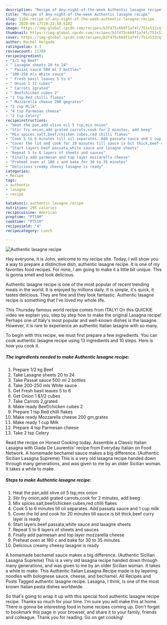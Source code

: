 ```yaml
---
description: "Recipe of Any-night-of-the-week Authentic lasagne recipe"
title: "Recipe of Any-night-of-the-week Authentic lasagne recipe"
slug: 1104-recipe-of-any-night-of-the-week-authentic-lasagne-recipe
date: 2020-09-17T19:22:50.618Z
image: https://img-global.cpcdn.com/recipes/b3f475c6b9f1af4f/751x532cq70/authentic-lasagne-recipe-recipe-main-photo.jpg
thumbnail: https://img-global.cpcdn.com/recipes/b3f475c6b9f1af4f/751x532cq70/authentic-lasagne-recipe-recipe-main-photo.jpg
cover: https://img-global.cpcdn.com/recipes/b3f475c6b9f1af4f/751x532cq70/authentic-lasagne-recipe-recipe-main-photo.jpg
author: Rachel Delgado
ratingvalue: 4.1
reviewcount: 21789
recipeingredient:
- "1/2 kg Beef"
- " Lasagne sheets 20 to 24"
- " Passat sauce 500 ml 2 bottles"
- "200-250 mls White sauce"
- " Fresh basil leaves 5 to 6"
- " Onion 1 12 cubes"
- " Carrots 2grated"
- " Beefchicken cubes 2"
- "1 tsp Red chilli flakes"
- " Mozzarella cheese 200 gmgrates"
- "1 cup Milk"
- "4 tsp Parmesan cheese"
- "2 tsp Celery"
recipeinstructions:
- "Heat the pan,add olive oil 5 tsp,mix onion"
- "Stir fry onion,add grated carrots,cook for 2 minutes, add beeg"
- "Mix spices.salt,beef/chicken cubes,red chilli flakes"
- "Cook 5 to 6 minutes till oil separates. Add passata sauce and 1 cup milk"
- "Cover the lid and cook for 20 minutes till sauce is bit thick,beef curry layer is ready"
- "Start layers.beef passata,white sauce and lasagne sheets"
- "Repeat 5 to 6 layers of sheets and sauces"
- "Finally add parmesan and top layer mozzarella cheese"
- "Preheat oven at 180 c and bake for 30 to 35 minutes"
- "Delicious creamy cheesy lasagne is ready"
categories:
- Recipe
tags:
- authentic
- lasagne
- recipe

katakunci: authentic lasagne recipe 
nutrition: 295 calories
recipecuisine: American
preptime: "PT14M"
cooktime: "PT51M"
recipeyield: "4"
recipecategory: Lunch

---
```



![Authentic lasagne recipe](https://img-global.cpcdn.com/recipes/b3f475c6b9f1af4f/751x532cq70/authentic-lasagne-recipe-recipe-main-photo.jpg)

Hey everyone, it is John, welcome to my recipe site. Today, I will show you a way to prepare a distinctive dish, authentic lasagne recipe. It is one of my favorites food recipes. For mine, I am going to make it a little bit unique. This is gonna smell and look delicious.

Authentic lasagne recipe is one of the most popular of recent trending meals in the world. It is enjoyed by millions daily. It is simple, it's quick, it tastes delicious. They are fine and they look fantastic. Authentic lasagne recipe is something that I've loved my whole life.

This Thursday famous world recipe comes from ITALY! On this QUICKIE video we explain you, step by step how to make the original Lasagna recipe! Perhaps one of Italy&#39;s most popular and well-known dishes is the lasagne. However, it is rare to experience an authentic Italian lasagne with so many.


To begin with this recipe, we must first prepare a few ingredients. You can cook authentic lasagne recipe using 13 ingredients and 10 steps. Here is how you cook it.

<!--inarticleads1-->

##### The ingredients needed to make Authentic lasagne recipe:

1. Prepare 1/2 kg Beef
1. Take  Lasagne sheets 20 to 24
1. Take  Passat sauce 500 ml 2 bottles
1. Take 200-250 mls White sauce
1. Get  Fresh basil leaves 5 to 6
1. Get  Onion 1 &amp;1/2 cubes
1. Take  Carrots 2,grated
1. Make ready  Beef/chicken cubes 2
1. Prepare 1 tsp Red chilli flakes
1. Make ready  Mozzarella cheese 200 gm,grates
1. Make ready 1 cup Milk
1. Prepare 4 tsp Parmesan cheese
1. Take 2 tsp Celery


Read the recipe on Honest Cooking today. Assemble a Classic Italian Lasagna with Giada De Laurentiis&#39; recipe from Everyday Italian on Food Network. A homemade bechamel sauce makes a big difference. (Authentic Sicilian Lasagna Supreme) This is a very old lasagna recipe handed down through many generations, and was given to me by an older Sicilian woman. It takes a while to make. 

<!--inarticleads2-->

##### Steps to make Authentic lasagne recipe:

1. Heat the pan,add olive oil 5 tsp,mix onion
1. Stir fry onion,add grated carrots,cook for 2 minutes, add beeg
1. Mix spices.salt,beef/chicken cubes,red chilli flakes
1. Cook 5 to 6 minutes till oil separates. Add passata sauce and 1 cup milk
1. Cover the lid and cook for 20 minutes till sauce is bit thick,beef curry layer is ready
1. Start layers.beef passata,white sauce and lasagne sheets
1. Repeat 5 to 6 layers of sheets and sauces
1. Finally add parmesan and top layer mozzarella cheese
1. Preheat oven at 180 c and bake for 30 to 35 minutes
1. Delicious creamy cheesy lasagne is ready


A homemade bechamel sauce makes a big difference. (Authentic Sicilian Lasagna Supreme) This is a very old lasagna recipe handed down through many generations, and was given to me by an older Sicilian woman. It takes a while to make. This Authentic Italian Lasagna Recipe made is by layering noodles with bolognese sauce, cheese, and bechamel. All Recipes and Posts Tagged authentic lasagne recipe. Lasagna, I think, is one of the most known Italian pasta dishes worldwide. 

So that's going to wrap it up with this special food authentic lasagne recipe recipe. Thanks so much for your time. I'm sure you will make this at home. There is gonna be interesting food in home recipes coming up. Don't forget to bookmark this page in your browser, and share it to your family, friends and colleague. Thank you for reading. Go on get cooking!
